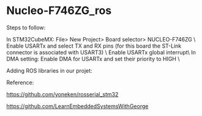 # Nucleo-F746ZG_ros

Steps to follow: 

In STM32CubeMX: File> New Project> Board selector> NUCLEO-F746ZG \\ 
Enable USARTx and select TX and RX pins (for this board the ST-Link connector is associated with USART3) \\
Enable USARTx global interrupt\\
In DMA setting: Enable DMA for USARTx and set their priority to HIGH \\

Adding ROS libraries in our projet:













Reference: 

https://github.com/yoneken/rosserial_stm32

https://github.com/LearnEmbeddedSystemsWithGeorge



